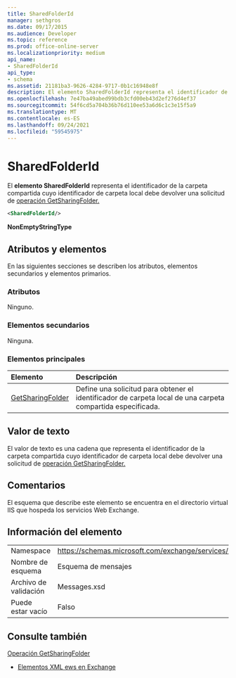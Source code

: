 ```yaml
---
title: SharedFolderId
manager: sethgros
ms.date: 09/17/2015
ms.audience: Developer
ms.topic: reference
ms.prod: office-online-server
ms.localizationpriority: medium
api_name:
- SharedFolderId
api_type:
- schema
ms.assetid: 21181ba3-9626-4284-9717-0b1c16948e8f
description: El elemento SharedFolderId representa el identificador de la carpeta compartida cuyo identificador de carpeta local debe devolver una solicitud de operación GetSharingFolder.
ms.openlocfilehash: 7e47ba49abed99bdb3cfd00eb43d2ef276d4ef37
ms.sourcegitcommit: 54f6cd5a704b36b76d110ee53a6d6c1c3e15f5a9
ms.translationtype: MT
ms.contentlocale: es-ES
ms.lasthandoff: 09/24/2021
ms.locfileid: "59545975"
---
```

# <a name="sharedfolderid"></a>SharedFolderId

El **elemento SharedFolderId** representa el identificador de la carpeta compartida cuyo identificador de carpeta local debe devolver una solicitud de [operación GetSharingFolder.](getsharingfolder-operation.md) 
  
```xml
<SharedFolderId/>
```

 **NonEmptyStringType**
## <a name="attributes-and-elements"></a>Atributos y elementos

En las siguientes secciones se describen los atributos, elementos secundarios y elementos primarios.
  
### <a name="attributes"></a>Atributos

Ninguno.
  
### <a name="child-elements"></a>Elementos secundarios

Ninguna.
  
### <a name="parent-elements"></a>Elementos principales

|**Elemento**|**Descripción**|
|:-----|:-----|
|[GetSharingFolder](getsharingfolder.md) <br/> |Define una solicitud para obtener el identificador de carpeta local de una carpeta compartida especificada.  <br/> |
   
## <a name="text-value"></a>Valor de texto

El valor de texto es una cadena que representa el identificador de la carpeta compartida cuyo identificador de carpeta local debe devolver una solicitud de [operación GetSharingFolder.](getsharingfolder-operation.md) 
  
## <a name="remarks"></a>Comentarios

El esquema que describe este elemento se encuentra en el directorio virtual IIS que hospeda los servicios Web Exchange.
  
## <a name="element-information"></a>Información del elemento

|||
|:-----|:-----|
|Namespace  <br/> |https://schemas.microsoft.com/exchange/services/2006/messages  <br/> |
|Nombre de esquema  <br/> |Esquema de mensajes  <br/> |
|Archivo de validación  <br/> |Messages.xsd  <br/> |
|Puede estar vacío  <br/> |Falso  <br/> |
   
## <a name="see-also"></a>Consulte también



[Operación GetSharingFolder](getsharingfolder-operation.md)


- [Elementos XML ews en Exchange](ews-xml-elements-in-exchange.md)

